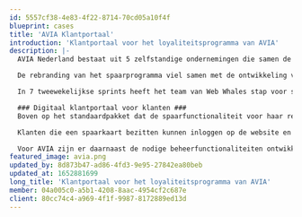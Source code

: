 ```yaml
---
id: 5557cf38-4e83-4f22-8714-70cd05a10f4f
blueprint: cases
title: 'AVIA Klantportaal'
introduction: 'Klantportaal voor het loyaliteitsprogramma van AVIA'
description: |-
  AVIA Nederland bestaat uit 5 zelfstandige ondernemingen die samen de AVIA-vlag voeren. AVIA wilde in 2019 de beleving rondom hun spaarprogramma een boost geven en maakte daarom de overstap naar een nieuwe softwareleverancier. Als onderdeel van deze overstap moest ook het klantportaal, waarin de ruim 65.000 klanten van AVIA dit nieuwe spaarprogramma kunnen gebruiken, herbouwd worden. AVIA vroeg DLF-lid Web Whales om hierbij te helpen en om het klantportaal te bouwen in Laravel.

  De rebranding van het spaarprogramma viel samen met de ontwikkeling van de nieuwe AVIA-website (ook deels ontwikkeld door Web Whales). Doordat beide websites naar elkaar zouden verwijzen, was het belangrijk dat beide sites tegelijk werden gelanceerd. Ook zou het spaarprogramma gedurende de bouwperiode al worden ingericht door een externe leverancier. Doordat Web Whales als bouwer van het klantportaal haar software tussen de website en het spaarprogramma moest plaatsen, was een duidelijke planning met tussentijdse deadlines essentieel om tijdig aan de onderlinge afhankelijkheden te voldoen.

  In 7 tweewekelijkse sprints heeft het team van Web Whales stap voor stap het klantportaal gerealiseerd. Dat laat zien hoe snel je met Laravel applicaties kunt bouwen. Er is eerst een minimale versie (MVP) ontwikkeld, waarmee de andere betrokken ontwikkelpartners de houvast kregen die nodig was om hun deel van de software door te ontwikkelen. Hierna zijn de individuele functionaliteiten voor het platform doorontwikkeld.

  ### Digitaal klantportaal voor klanten ###
  Boven op het standaardpakket dat de spaarfunctionaliteit voor haar rekening neemt, was er vanuit AVIA behoefte aan een klantportaal. Op dit portaal kunnen klanten een nieuwe spaarkaart aanvragen. Dat sparen kan op verschillende manieren. Zo ontvangt men door het downloaden van de ViaAVIA app automatisch een digitale spaarkaart en kan er desgewenst een fysieke variant aangevraagd worden en is het ook mogelijk om bestaande tankkaarten te koppelen aan het spaarprogramma.

  Klanten die een spaarkaart bezitten kunnen inloggen op de website en hun spaarpunten inzien en deze via de webshop verzilveren. Ze kunnen ook een deel van hun gegevens wijzigen en meedoen aan Doe Mee en Maak Kans acties.

  Voor AVIA zijn er daarnaast de nodige beheerfunctionaliteiten ontwikkeld om bijvoorbeeld klanten te ondersteunen bij het aanvragen en beheren van hun spaarkaart.
featured_image: avia.png
updated_by: 8d873b47-ad86-4fd3-9e95-27842ea80beb
updated_at: 1652881699
long_title: 'Klantportaal voor het loyaliteitsprogramma van AVIA'
member: 04a005c0-a5b1-4208-8aac-4954cf2c687e
client: 80cc74c4-a969-4f1f-9987-8172889ed13d
---
```

